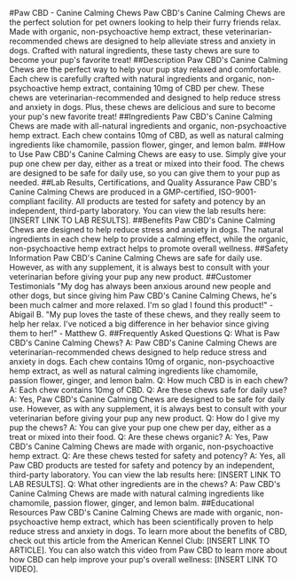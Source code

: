 #Paw CBD - Canine Calming Chews
Paw CBD's Canine Calming Chews are the perfect solution for pet owners looking to help their furry friends relax. Made with organic, non-psychoactive hemp extract, these veterinarian-recommended chews are designed to help alleviate stress and anxiety in dogs. Crafted with natural ingredients, these tasty chews are sure to become your pup's favorite treat! 
##Description
Paw CBD's Canine Calming Chews are the perfect way to help your pup stay relaxed and comfortable. Each chew is carefully crafted with natural ingredients and organic, non-psychoactive hemp extract, containing 10mg of CBD per chew. These chews are veterinarian-recommended and designed to help reduce stress and anxiety in dogs. Plus, these chews are delicious and sure to become your pup's new favorite treat! 
##Ingredients
Paw CBD's Canine Calming Chews are made with all-natural ingredients and organic, non-psychoactive hemp extract. Each chew contains 10mg of CBD, as well as natural calming ingredients like chamomile, passion flower, ginger, and lemon balm. 
##How to Use
Paw CBD's Canine Calming Chews are easy to use. Simply give your pup one chew per day, either as a treat or mixed into their food. The chews are designed to be safe for daily use, so you can give them to your pup as needed. 
##Lab Results, Certifications, and Quality Assurance
Paw CBD's Canine Calming Chews are produced in a GMP-certified, ISO-9001-compliant facility. All products are tested for safety and potency by an independent, third-party laboratory. You can view the lab results here: [INSERT LINK TO LAB RESULTS]. 
##Benefits
Paw CBD's Canine Calming Chews are designed to help reduce stress and anxiety in dogs. The natural ingredients in each chew help to provide a calming effect, while the organic, non-psychoactive hemp extract helps to promote overall wellness. 
##Safety Information
Paw CBD's Canine Calming Chews are safe for daily use. However, as with any supplement, it is always best to consult with your veterinarian before giving your pup any new product. 
##Customer Testimonials
"My dog has always been anxious around new people and other dogs, but since giving him Paw CBD's Canine Calming Chews, he's been much calmer and more relaxed. I'm so glad I found this product!" - Abigail B. 
"My pup loves the taste of these chews, and they really seem to help her relax. I've noticed a big difference in her behavior since giving them to her!" - Matthew G. 
##Frequently Asked Questions
Q: What is Paw CBD's Canine Calming Chews? 
A: Paw CBD's Canine Calming Chews are veterinarian-recommended chews designed to help reduce stress and anxiety in dogs. Each chew contains 10mg of organic, non-psychoactive hemp extract, as well as natural calming ingredients like chamomile, passion flower, ginger, and lemon balm. 
Q: How much CBD is in each chew? 
A: Each chew contains 10mg of CBD. 
Q: Are these chews safe for daily use? 
A: Yes, Paw CBD's Canine Calming Chews are designed to be safe for daily use. However, as with any supplement, it is always best to consult with your veterinarian before giving your pup any new product. 
Q: How do I give my pup the chews? 
A: You can give your pup one chew per day, either as a treat or mixed into their food. 
Q: Are these chews organic? 
A: Yes, Paw CBD's Canine Calming Chews are made with organic, non-psychoactive hemp extract. 
Q: Are these chews tested for safety and potency? 
A: Yes, all Paw CBD products are tested for safety and potency by an independent, third-party laboratory. You can view the lab results here: [INSERT LINK TO LAB RESULTS]. 
Q: What other ingredients are in the chews? 
A: Paw CBD's Canine Calming Chews are made with natural calming ingredients like chamomile, passion flower, ginger, and lemon balm. 
##Educational Resources
Paw CBD's Canine Calming Chews are made with organic, non-psychoactive hemp extract, which has been scientifically proven to help reduce stress and anxiety in dogs. To learn more about the benefits of CBD, check out this article from the American Kennel Club: [INSERT LINK TO ARTICLE]. You can also watch this video from Paw CBD to learn more about how CBD can help improve your pup's overall wellness: [INSERT LINK TO VIDEO].